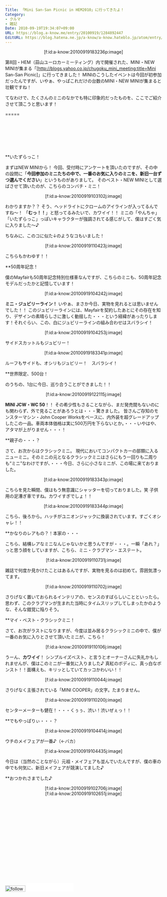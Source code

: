 ```yaml
---
Title: 「Mini San-San Picnic in HEM2010」に行ってきたよ！
Category:
- クルマ
- 雑記
Date: 2010-09-19T19:34:07+09:00
URL: https://blog.a-know.me/entry/20100919/1284892447
EditURL: https://blog.hatena.ne.jp/a-know/a-know.hateblo.jp/atom/entry/12921228815727979802
---
```


<div align=center>[f:id:a-know:20100919183236p:image]</div>


第8回・HEM（蒜山ユーロカーミーティング）内で開催された、MINI・NEW MINIが集まる「[http://blogs.yahoo.co.jp/chugoku_mini_meeting:title=Mini San-San Picnic]」に行ってきました！
MINIのこうしたイベントは今回が初参加だったんですが、いやぁ、やっぱこれだけの台数のMINI・NEW MINIが集まると壮観ですね！

てなわけで、たくさんのミニのなかでも特に印象的だったものを、ここでご紹介させて頂こうと思います！


=====

<script async src="//pagead2.googlesyndication.com/pagead/js/adsbygoogle.js"></script>
<!-- article-top -->
<ins class="adsbygoogle"
     style="display:inline-block;width:728px;height:90px"
     data-ad-client="ca-pub-3463034538369189"
     data-ad-slot="8367620130"></ins>
<script>
(adsbygoogle = window.adsbygoogle || []).push({});
</script>


**いたずらっこ！

まずはNEW MINIから！
今回、受付時にアンケートを頂いたのですが、その中の設問に「<span style="font-weight:bold;">今回参加のミニたちの中で、一番のお気に入りのミニを、新旧一台ずつ選んでください</span>」というものがありまして。
そのベスト・NEW MINIとして選ばさせて頂いたのが、こちらのコンバチ・ミニ！


<div align=center>[f:id:a-know:20100919103102j:image]</div>


わかりますか？？
そう、ヘッドライトにクロームのアイラインが入ってるんですね〜！
「<span style="font-weight:bold;">むっ！！</span>」と怒ってるみたいで、カワイイ！！
ミニの「やんちゃ」「いたずらっこ」っぽいキャラクターが強調されてる感じがして、僕はすごく気に入りました〜♪


ちなみに、このコに似た↓のようなコもいました！


<div align=center>[f:id:a-know:20100919110423j:image]</div>


こちらもかわゆす！！


**50周年記念！

僕のMayfairも50周年記念特別仕様車なんですが、こちらのミニも、50周年記念モデルだったかと記憶しています！


<div align=center>[f:id:a-know:20100919104242j:image]</div>


<span style="font-weight:bold;">ミニ・ジュビリーライン！</span>
いやぁ、まさか今日、実物を見れるとは思いませんでした！！
このジュビリーラインには、Mayfairを契約したあとにその存在を知り、デザインの素晴らしさに激しく動揺した・・・という経緯があったりします！それぐらい、この、白にジュビリーラインの組み合わせはスバラシイ！


<div align=center>[f:id:a-know:20100919104253j:image]</div>


サイドスカットルもジュビリー！


<div align=center>[f:id:a-know:20100919183341p:image]</div>


ルーフもサイドも、オシリもジュビリー！　スバラシイ！


**世界限定、500台！

のうちの、1台に今日、巡り合うことができました！！


<div align=center>[f:id:a-know:20100919122115j:image]</div>


<span style="font-weight:bold;">MINI JCW・WC 50</span>！！
その希少性もさることながら、まだ発売間もないのにも関わらず、外で見ることがあろうとは・・・驚きました。
皆さんご存知のモンスターマシン・John Cooper Worksをベースに、内外装を超グレードアップしたこの一品。車両本体価格は実に500万円を下らないとか。・・・いやはや、アタマが上がりません・・・！


**親子の・・・？

さて、お次からはクラシックミニ。
現代においてコンパクトカーの部類に入るニューミニ。そのミニの元となるクラシックミニはさらにもう一回りも二周りも“ミニ”なわけですが、・・・今日、さらに小さなミニが、この場に来ておりました。


<div align=center>[f:id:a-know:20100919183343p:image]</div>


こちらを見た瞬間、僕はもう無意識にシャッターを切っておりました。笑
子供用の足漕ぎ車ですね。カワイすぎでしょ！！


<div align=center>[f:id:a-know:20100919183344p:image]</div>


こちら、後ろから。ハッチがユニオンジャックに換装されています。すごくオシャレ！！


**かなりのレアもの？！本家の・・・

こちら、結構レアなミニなんじゃないかと思うんですが・・・。一瞬「あれ？」っと思う顔をしていますが、こちら、ミニ・クラブマン・エステート。


<div align=center>[f:id:a-know:20100919110731j:image]</div>


雑誌で何度か見かけたことはあるんですが、実物を見るのは初めて。雰囲気漂ってます。


<div align=center>[f:id:a-know:20100919110702j:image]</div>


さりげなく置いておられるインテリアの、センスのすばらしいことといったら。思わず、このクラブマンが生まれた当時にタイムスリップしてしまったかのような、そんな錯覚に陥りそう。



**マイ・ベスト・クラシックミニ！

さて、お次がラストになりますが、今度は並み居るクラシックミニの中で、僕が一番のお気に入りとさせて頂いたミニが、こちら！


<div align=center>[f:id:a-know:20100919110106j:image]</div>


うーん、<span style="font-weight:bold;">カワイイ</span>！
シンプルイズベスト、と言うとオーナーさんに失礼かもしれませんが、僕はこのミニが一番気に入りました♪
真紅のボディに、真っ白なボンスト！！面構えも、キリッとしていてカッコかわいい！！


<div align=center>[f:id:a-know:20100919110044j:image]</div>


さりげなく主張されている「MINI COOPER」の文字。たまりません。


<div align=center>[f:id:a-know:20100919110200j:image]</div>


センターメーターも健在！・・・くぅぅ、渋い！渋いぜぇっ！！


**でもやっぱりぃ・・・？

<div align=center>[f:id:a-know:20100919104414j:image]</div>


ウチのメイフェアが一番♪（←バカ）


<div align=center>[f:id:a-know:20100919104435j:image]</div>


今日は（当然のことながら）元祖・メイフェアも並んでいたんですが、僕の車の中でも何気に、新旧メイフェアが競演してました♪


**おつかれさまでした♪


<div align=center>[f:id:a-know:20100919102706j:image]</div>

<div align=center>[f:id:a-know:20100919102651j:image]</div>

<script async src="//pagead2.googlesyndication.com/pagead/js/adsbygoogle.js"></script>
<!-- article-bottom2 -->
<ins class="adsbygoogle"
     style="display:inline-block;width:300px;height:250px"
     data-ad-client="ca-pub-3463034538369189"
     data-ad-slot="5274552934"></ins>
<script>
(adsbygoogle = window.adsbygoogle || []).push({});
</script>


<div>
<a href='http://cloud.feedly.com/#subscription%2Ffeed%2Fhttp%3A%2F%2Fblog.a-know.me%2Ffeed'  target='blank'><img id='feedlyFollow' src='//s3.feedly.com/img/follows/feedly-follow-rectangle-volume-small_2x.png' alt='follow us in feedly' width='65' height='20'></a>

<iframe src="//blog.hatena.ne.jp/a-know/a-know.hateblo.jp/subscribe/iframe" allowtransparency="true" frameborder="0" scrolling="no" width="150" height="28"></iframe>
</div>

